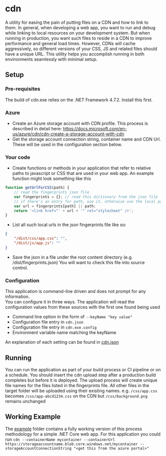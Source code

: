 # cdn
A utility for easing the pain of putting files on a CDN and how to link to them.
In general, when developing a web app, you want to run and debug while linking to local resources on your development system.
But when running in production, you want such files to reside in a CDN to improve performance and general load times.
However, CDNs will cache aggressively, so different versions of your CSS, JS and related files should have a unique URL.
This utility helps you accomplish running in both environments seamlessly with minimal setup.

## Setup

### Pre-requisites

The build of cdn.exe relies on the .NET Framework 4.7.2. Install this first.

### Azure

- Create an Azure storage account with CDN profile.  This process is described in detail here:  https://docs.microsoft.com/en-us/azure/cdn/cdn-create-a-storage-account-with-cdn
- Get the storage account connection string, container name and CDN Url.  These will be used in the configuration section below.

### Your code

- Create functions or methods in your application that refer to relative paths to javascript or CSS that are used in your web app. An example function might look something like this

```js
function getUrlForCSS(path) {
	// read the fingerprints json file
	var fingerprints = {}; // read this dictionary from the json file
	// if there's an entry for path, use it, otherwise use the local path
	var url = fingerprints[path] || path;
	return '<link href="' + url + '" rel="stylesheet" />';
}
```

- List all such local urls in the json fingerprints file like so:

```json
{
	"/dist/css/app.css": "",
	"/dist/js/app.js": ""
}
```

- Save the json in a file under the root content directory (e.g. /dist/fingerprints.json)  You will want to check this file into source control.

### Configuration

This application is command-line driven and does not prompt for any information.  
You can configure it in three ways.  The application will read the configuration values from these sources with the first one found being used

- Command line option in the form of `--keyName "key value"`
- Configuration file entry in `cdn.json`
- Configuration file entry in `cdn.exe.config`
- Environment variable name matching the keyName

An explanation of each setting can be found in [cdn.json](src/cdn.json)

## Running

You can run the application as part of your build process or CI pipeline or on a schedule.
You should insert the cdn upload step after a production build completes but before it is deployed.
The upload process will create unique file names for the files listed in the fingerprints file.
All other files in the target folder will be uploaded using their existing names.
e.g. `/css/app.css` becomes `/css/app-abcd1234.css` on the CDN but `/css/background.png` remains unchanged

## Working Example

The [example](example) folder contains a fully working version of this process methodology for a simple .NET Core web app.
For this application you could run `cdn --containerName mycontainer --containerUrl https://storageaccountname.blob.core.windows.net/mycontainer --storageAccountConnectionString "<get this from the azure portal>"`